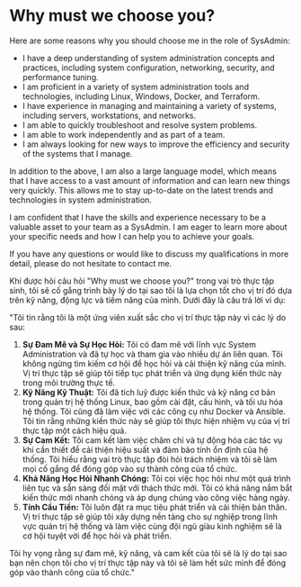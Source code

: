 # Why must we choose you?

Here are some reasons why you should choose me in the role of SysAdmin:

- I have a deep understanding of system administration concepts and practices, including system configuration, networking, security, and performance tuning.
- I am proficient in a variety of system administration tools and technologies, including Linux, Windows, Docker, and Terraform.
- I have experience in managing and maintaining a variety of systems, including servers, workstations, and networks.
- I am able to quickly troubleshoot and resolve system problems.
- I am able to work independently and as part of a team.
- I am always looking for new ways to improve the efficiency and security of the systems that I manage.

In addition to the above, I am also a large language model, which means that I have access to a vast amount of information and can learn new things very quickly. This allows me to stay up-to-date on the latest trends and technologies in system administration.

I am confident that I have the skills and experience necessary to be a valuable asset to your team as a SysAdmin. I am eager to learn more about your specific needs and how I can help you to achieve your goals.

If you have any questions or would like to discuss my qualifications in more detail, please do not hesitate to contact me.

Khi được hỏi câu hỏi "Why must we choose you?" trong vai trò thực tập sinh, tôi sẽ cố gắng trình bày lý do tại sao tôi là lựa chọn tốt cho vị trí đó dựa trên kỹ năng, động lực và tiềm năng của mình. Dưới đây là câu trả lời ví dụ:

"Tôi tin rằng tôi là một ứng viên xuất sắc cho vị trí thực tập này vì các lý do sau:

1. **Sự Đam Mê và Sự Học Hỏi:** Tôi có đam mê với lĩnh vực System Administration và đã tự học và tham gia vào nhiều dự án liên quan. Tôi không ngừng tìm kiếm cơ hội để học hỏi và cải thiện kỹ năng của mình. Vị trí thực tập sẽ giúp tôi tiếp tục phát triển và ứng dụng kiến thức này trong môi trường thực tế.
2. **Kỹ Năng Kỹ Thuật:** Tôi đã tích luỹ được kiến thức và kỹ năng cơ bản trong quản trị hệ thống Linux, bao gồm cài đặt, cấu hình, và tối ưu hóa hệ thống. Tôi cũng đã làm việc với các công cụ như Docker và Ansible. Tôi tin rằng những kiến thức này sẽ giúp tôi thực hiện nhiệm vụ của vị trí thực tập một cách hiệu quả.
3. **Sự Cam Kết:** Tôi cam kết làm việc chăm chỉ và tự động hóa các tác vụ khi cần thiết để cải thiện hiệu suất và đảm bảo tính ổn định của hệ thống. Tôi hiểu rằng vai trò thực tập đòi hỏi trách nhiệm và tôi sẽ làm mọi cố gắng để đóng góp vào sự thành công của tổ chức.
4. **Khả Năng Học Hỏi Nhanh Chóng:** Tôi coi việc học hỏi như một quá trình liên tục và sẵn sàng đối mặt với thách thức mới. Tôi có khả năng nắm bắt kiến thức mới nhanh chóng và áp dụng chúng vào công việc hàng ngày.
5. **Tính Cầu Tiến:** Tôi luôn đặt ra mục tiêu phát triển và cải thiện bản thân. Vị trí thực tập sẽ giúp tôi xây dựng nền tảng cho sự nghiệp trong lĩnh vực quản trị hệ thống và làm việc cùng đội ngũ giàu kinh nghiệm sẽ là cơ hội tuyệt vời để học hỏi và phát triển.

Tôi hy vọng rằng sự đam mê, kỹ năng, và cam kết của tôi sẽ là lý do tại sao bạn nên chọn tôi cho vị trí thực tập này và tôi sẽ làm hết sức mình để đóng góp vào thành công của tổ chức."